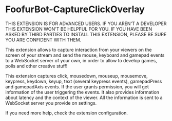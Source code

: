 ﻿# FoofurBot-CaptureClickOverlay

THIS EXTENSION IS FOR ADVANCED USERS. IF YOU AREN'T A DEVELOPER THIS EXTENSION WON'T BE HELPFUL FOR YOU. IF YOU HAVE BEEN ASKED BY THIRD PARTIES TO INSTALL THIS EXTENSION, PLEASE BE SURE YOU ARE CONFIDENT WITH THEM.

This extension allows to capture interaction from your viewers on the screen of your stream and send the mouse, keyboard and gamepad events to a WebSocket server of your own, in order to allow to develop games, polls and other creative stuff! 

This extension captures click, mousedown, mouseup, mousemove, keypress, keydown, keyup, text (several keypress events), gamepadPress and gamepadAxis events. If the user grants permission, you will get information of the user triggering the events. It also provides information about latency and the context of the viewer. All the information is sent to a WebSocket server you provide on settings.

If you need more help, check the extension configuration.